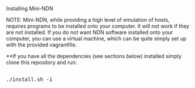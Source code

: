 Installing Mini-NDN

NOTE: Mini-NDN, while providing a high level of emulation of hosts, requires programs to be installed onto your computer. It will not work if they are not installed. If you do not want NDN software installed onto your computer, you can use a virtual machine, which can be quite simply set up with the provided vagrantfile.

**If you have all the dependencies (see sections below) installed simply clone this repository and run:

<pre>

./install.sh -i

</pre>
